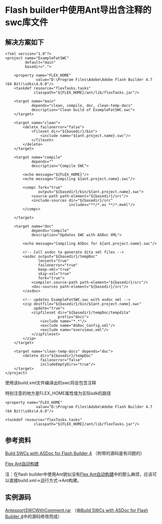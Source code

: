 # Flash builder中使用Ant导出含注释的swc库文件

## 解决方案如下

```
<?xml version="1.0"?>
<project name="ExampleFatSWC"
		 default="main"
		 basedir=".">
 
	<property name="FLEX_HOME"
			  value="D:\Program Files\Adobe\Adobe Flash Builder 4.7 (64 Bit)\sdks\4.6.0"/>
	<taskdef resource="flexTasks.tasks"
			 classpath="${FLEX_HOME}/ant/lib/flexTasks.jar"/>
 
	<target name="main"
			depends="clean, compile, doc, clean-temp-docs"
			description="Clean build of ExampleFatSWC.swc">
	</target>
 
	<target name="clean">
		<delete failonerror="false">
			<fileset dir="${basedir}/bin">
				<include name="${ant.project.name}.swc"/>
			</fileset>
		</delete>
	</target>
 
	<target name="compile"
			depends=""
			description="Compile SWC">
 
		<echo message="${FLEX_HOME}"/>
		<echo message="Compiling ${ant.project.name}.swc"/>
 
		<compc fork="true"
			   output="${basedir}/bin/${ant.project.name}.swc">
			<source-path path-element="${basedir}/src"/>
			<include-sources dir="${basedir}/src"
							 includes="**/*.as **/*.mxml"/>
		</compc>
 
	</target>
 
	<target name="doc"
			depends="compile"
			description="Updates SWC with ASDoc XML">
 
		<echo message="Compiling ASDoc for ${ant.project.name}.swc"/>
 
		<!-- Call asdoc to generate dita xml files -->
		<asdoc output="${basedir}/tempDoc"
			   lenient="true"
			   failonerror="true"
			   keep-xml="true"
			   skip-xsl="true"
			   fork="true">
			<compiler.source-path path-element="${basedir}/src"/>
			<doc-sources path-element="${basedir}/src"/>
		</asdoc>
 
		<!-- updates ExampleFatSWC.swc with asdoc xml -->
		<zip destfile="${basedir}/bin/${ant.project.name}.swc"
			 update="true">
			<zipfileset dir="${basedir}/tempDoc/tempdita"
						prefix="docs">
				<include name="*.*"/>
				<exclude name="ASDoc_Config.xml"/>
				<exclude name="overviews.xml"/>
			</zipfileset>
		</zip>
	</target>
 
	<target name="clean-temp-docs" depends="doc">
		<delete dir="${basedir}/tempDoc"
				failonerror="false"
				includeEmptyDirs="true"/>
	</target>
</project>
```

使用该build.xml文件编译出的swc将会包含注释

特别注意的地方是FLEX_HOME属性值为实际sdk的路径

```
<property name="FLEX_HOME"
			  value="D:\Program Files\Adobe\Adobe Flash Builder 4.7 (64 Bit)\sdks\4.6.0"/>

```

```
<taskdef resource="flexTasks.tasks"
			 classpath="${FLEX_HOME}/ant/lib/flexTasks.jar"/>
```

## 参考资料

[Build SWCs with ASDoc for Flash Builder 4](http://blogs.adobe.com/jasonsj/2010/04/build_swcs_with_asdoc_for_flash_builder_4.html)   （附带的源码是有问题的）

[Flex Ant自动构建](http://blog.csdn.net/hguisu/article/details/8751432)


注：在flash builder中使用Ant貌似没有[Flex Ant自动构建](http://blog.csdn.net/hguisu/article/details/8751432)中的那么麻烦，应该可以直接build.xml->运行方式->Ant构建。
 

## 实例源码

[AntexportSWCWithComment.rar](http://pan.baidu.com/s/1gd5X29d)  （由[Build SWCs with ASDoc for Flash Builder 4](http://blogs.adobe.com/jasonsj/2010/04/build_swcs_with_asdoc_for_flash_builder_4.html)中的源码修改而成）